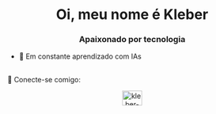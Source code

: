 <h1 align="center">Oi, meu nome é Kleber </h1>
<h3 align="center">
    Apaixonado por tecnologia
</h3>

- 🌱 Em constante aprendizado com IAs

##
 🤝 Conecte-se comigo:
<p align="center">
  <a href="https://www.linkedin.com/in/kleber-gomes-a708261a1/" target="blank"><img align="center" src="https://raw.githubusercontent.com/rahuldkjain/github-profile-readme-generator/master/src/images/icons/Social/linked-in-alt.svg" alt="kleber-gomes" height="30" width="40" /></a>
</p>
